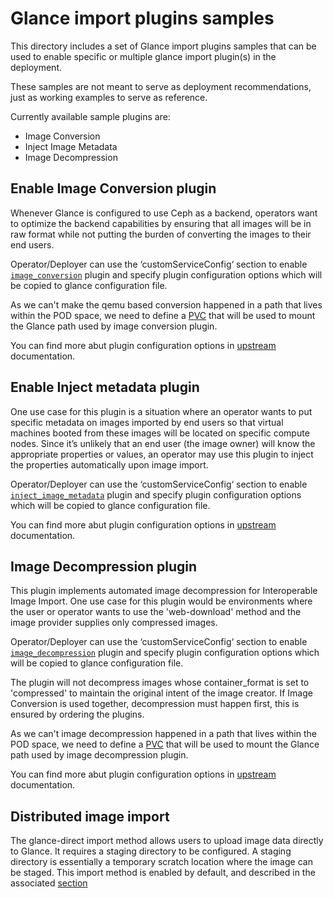 # Glance import plugins samples

This directory includes a set of Glance import plugins samples that can be
used to enable specific or multiple glance import plugin(s) in the deployment.

These samples are not meant to serve as deployment recommendations, just as
working examples to serve as reference.

Currently available sample plugins are:

- Image Conversion
- Inject Image Metadata
- Image Decompression

## Enable Image Conversion plugin

Whenever Glance is configured to use Ceph as a backend, operators want to
optimize the backend capabilities by ensuring that all images will be in raw
format while not putting the burden of converting the images to their end users.

Operator/Deployer can use the ‘customServiceConfig‘ section to enable
[`image_conversion`](image_conversion/image_conversion.yaml) plugin and
specify plugin configuration options which will be copied to glance
configuration file.

As we can't make the qemu based conversion happened in a path that lives
within the POD space, we need to define a [PVC](image_conversion/image_conversion_pvc.yaml)
that will be used to mount the Glance path used by image conversion plugin.

You can find more abut plugin configuration options
in [upstream](https://docs.openstack.org/glance/latest/admin/interoperable-image-import.html#the-image-conversion)
documentation.

## Enable Inject metadata plugin

One use case for this plugin is a situation where an operator wants to put
specific metadata on images imported by end users so that virtual machines
booted from these images will be located on specific compute nodes. Since
it’s unlikely that an end user (the image owner) will know the appropriate
properties or values, an operator may use this plugin to inject the
properties automatically upon image import.

Operator/Deployer can use the ‘customServiceConfig‘ section to enable
[`inject_image_metadata`](inject_metadata/inject_metadata.yaml) plugin and
specify plugin configuration options which will be copied to glance
configuration file.

You can find more abut plugin configuration options
in [upstream](https://docs.openstack.org/glance/latest/admin/interoperable-image-import.html#the-image-property-injection-plugin)
documentation.

## Image Decompression plugin

This plugin implements automated image decompression for Interoperable Image
Import. One use case for this plugin would be environments where the user or
operator wants to use the 'web-download' method and the image provider
supplies only compressed images.

Operator/Deployer can use the ‘customServiceConfig‘ section to enable
[`image_decompression`](image_decompression/image_decompression.yaml) plugin
and specify plugin configuration options which will be copied to glance
configuration file.

The plugin will not decompress images whose container_format is set to
'compressed' to maintain the original intent of the image creator. If Image
Conversion is used together, decompression must happen first, this is ensured
by ordering the plugins.

As we can't image decompression happened in a path that lives
within the POD space, we need to define a [PVC](image_decompression/image_decompression_pvc.yaml)
that will be used to mount the Glance path used by image decompression plugin.

You can find more abut plugin configuration options
in [upstream](https://docs.openstack.org/glance/latest/admin/interoperable-image-import.html#the-image-decompression)
documentation.

## Distributed image import

The glance-direct import method allows users to upload image data directly to
Glance. It requires a staging directory to be configured. A staging directory
is essentially a temporary scratch location where the image can be staged.
This import method is enabled by default, and described in the associated
[section](distributed_image_import/README.md)
